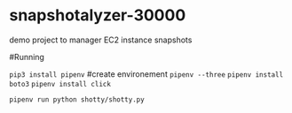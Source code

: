 # snapshotalyzer-30000
demo project to manager EC2 instance snapshots

#Running

`pip3 install pipenv` #create environement
`pipenv --three`
`pipenv install boto3`
`pipenv install click`

`pipenv run python shotty/shotty.py`
